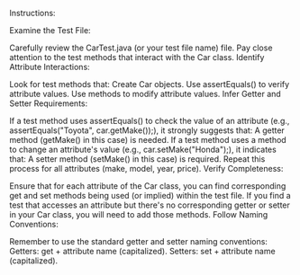 Instructions:

Examine the Test File:

Carefully review the CarTest.java (or your test file name) file.
Pay close attention to the test methods that interact with the Car class.
Identify Attribute Interactions:

Look for test methods that:
Create Car objects.
Use assertEquals() to verify attribute values.
Use methods to modify attribute values.
Infer Getter and Setter Requirements:

If a test method uses assertEquals() to check the value of an attribute (e.g., assertEquals("Toyota", car.getMake());), it strongly suggests that:
A getter method (getMake() in this case) is needed.
If a test method uses a method to change an attribute's value (e.g., car.setMake("Honda");), it indicates that:
A setter method (setMake() in this case) is required.
Repeat this process for all attributes (make, model, year, price).
Verify Completeness:

Ensure that for each attribute of the Car class, you can find corresponding get and set methods being used (or implied) within the test file.
If you find a test that accesses an attribute but there's no corresponding getter or setter in your Car class, you will need to add those methods.
Follow Naming Conventions:

Remember to use the standard getter and setter naming conventions:
Getters: get + attribute name (capitalized).
Setters: set + attribute name (capitalized).